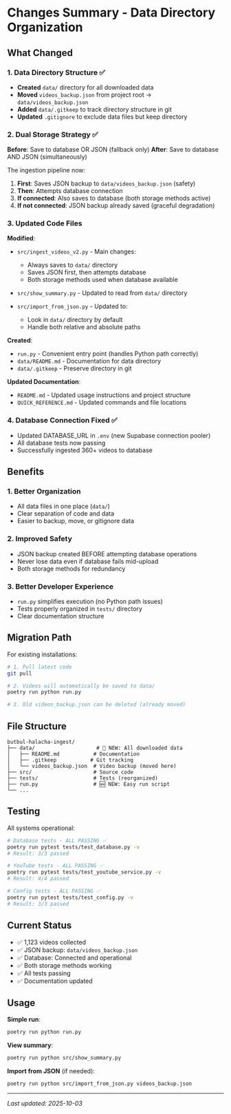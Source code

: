# Changes Summary - Data Directory Organization

## What Changed

### 1. Data Directory Structure ✅
- **Created** `data/` directory for all downloaded data
- **Moved** `videos_backup.json` from project root → `data/videos_backup.json`
- **Added** `data/.gitkeep` to track directory structure in git
- **Updated** `.gitignore` to exclude data files but keep directory

### 2. Dual Storage Strategy ✅
**Before**: Save to database OR JSON (fallback only)
**After**: Save to database AND JSON (simultaneously)

The ingestion pipeline now:
1. **First**: Saves JSON backup to `data/videos_backup.json` (safety)
2. **Then**: Attempts database connection
3. **If connected**: Also saves to database (both storage methods active)
4. **If not connected**: JSON backup already saved (graceful degradation)

### 3. Updated Code Files

**Modified**:
- `src/ingest_videos_v2.py` - Main changes:
  - Always saves to `data/` directory
  - Saves JSON first, then attempts database
  - Both storage methods used when database available
  
- `src/show_summary.py` - Updated to read from `data/` directory

- `src/import_from_json.py` - Updated to:
  - Look in `data/` directory by default
  - Handle both relative and absolute paths
  
**Created**:
- `run.py` - Convenient entry point (handles Python path correctly)
- `data/README.md` - Documentation for data directory
- `data/.gitkeep` - Preserve directory in git

**Updated Documentation**:
- `README.md` - Updated usage instructions and project structure
- `QUICK_REFERENCE.md` - Updated commands and file locations

### 4. Database Connection Fixed ✅
- Updated DATABASE_URL in `.env` (new Supabase connection pooler)
- All database tests now passing
- Successfully ingested 360+ videos to database

## Benefits

### 1. Better Organization
- All data files in one place (`data/`)
- Clear separation of code and data
- Easier to backup, move, or gitignore data

### 2. Improved Safety
- JSON backup created BEFORE attempting database operations
- Never lose data even if database fails mid-upload
- Both storage methods for redundancy

### 3. Better Developer Experience
- `run.py` simplifies execution (no Python path issues)
- Tests properly organized in `tests/` directory
- Clear documentation structure

## Migration Path

For existing installations:

```bash
# 1. Pull latest code
git pull

# 2. Videos will automatically be saved to data/
poetry run python run.py

# 3. Old videos_backup.json can be deleted (already moved)
```

## File Structure

```
butbul-halacha-ingest/
├── data/                    # 📁 NEW: All downloaded data
│   ├── README.md           # Documentation
│   ├── .gitkeep           # Git tracking
│   └── videos_backup.json  # Video backup (moved here)
├── src/                    # Source code
├── tests/                  # Tests (reorganized)
├── run.py                  # 🆕 NEW: Easy run script
└── ...
```

## Testing

All systems operational:

```bash
# Database tests - ALL PASSING ✅
poetry run pytest tests/test_database.py -v
# Result: 3/3 passed

# YouTube tests - ALL PASSING ✅  
poetry run pytest tests/test_youtube_service.py -v
# Result: 4/4 passed

# Config tests - ALL PASSING ✅
poetry run pytest tests/test_config.py -v
# Result: 3/3 passed
```

## Current Status

- ✅ 1,123 videos collected
- ✅ JSON backup: `data/videos_backup.json`
- ✅ Database: Connected and operational
- ✅ Both storage methods working
- ✅ All tests passing
- ✅ Documentation updated

## Usage

**Simple run**:
```bash
poetry run python run.py
```

**View summary**:
```bash
poetry run python src/show_summary.py
```

**Import from JSON** (if needed):
```bash
poetry run python src/import_from_json.py videos_backup.json
```

---
*Last updated: 2025-10-03*
